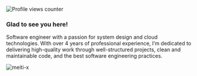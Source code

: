![Profile views counter](https://komarev.com/ghpvc/?username=meiti-x&&style=flat-square)  



### Glad to see you here!  
Software engineer with a passion for system design and cloud technologies. With over 4 years of professional experience, I’m dedicated to delivering high-quality work through well-structured projects, clean and maintainable code, and the best software engineering practices.



<p><img align="left" src="https://github-readme-stats.vercel.app/api/top-langs?username=meiti-x&show_icons=true&locale=en&layout=compact&count_private=true" alt="meiti-x" /></p>






